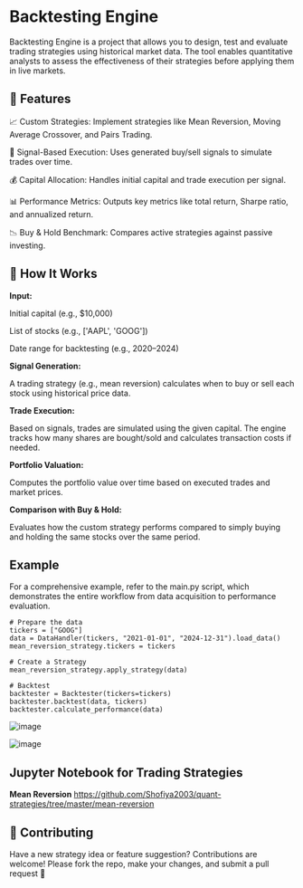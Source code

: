 # Backtesting Engine
Backtesting Engine is a project that allows you to design, test and evaluate trading strategies using historical market data. The tool enables quantitative analysts to assess the effectiveness of their strategies before applying them in live markets. 

## 🚀 Features

📈 Custom Strategies: Implement strategies like Mean Reversion, Moving Average Crossover, and Pairs Trading.

🧠 Signal-Based Execution: Uses generated buy/sell signals to simulate trades over time.

💰 Capital Allocation: Handles initial capital and trade execution per signal.

📊 Performance Metrics: Outputs key metrics like total return, Sharpe ratio, and annualized return.

📉 Buy & Hold Benchmark: Compares active strategies against passive investing.

## 🧩 How It Works

**Input:**

Initial capital (e.g., $10,000)

List of stocks (e.g., ['AAPL', 'GOOG'])

Date range for backtesting (e.g., 2020–2024)

**Signal Generation:**

A trading strategy (e.g., mean reversion) calculates when to buy or sell each stock using historical price data.

**Trade Execution:**

Based on signals, trades are simulated using the given capital. The engine tracks how many shares are bought/sold and calculates transaction costs if needed.

**Portfolio Valuation:**

Computes the portfolio value over time based on executed trades and market prices.

**Comparison with Buy & Hold:**

Evaluates how the custom strategy performs compared to simply buying and holding the same stocks over the same period.

## Example

For a comprehensive example, refer to the main.py script, which demonstrates the entire workflow from data acquisition to performance evaluation.

```
# Prepare the data
tickers = ["GOOG"]
data = DataHandler(tickers, "2021-01-01", "2024-12-31").load_data()
mean_reversion_strategy.tickers = tickers

# Create a Strategy
mean_reversion_strategy.apply_strategy(data)

# Backtest
backtester = Backtester(tickers=tickers)
backtester.backtest(data, tickers)
backtester.calculate_performance(data)
```
![image](https://github.com/user-attachments/assets/cdc3092a-76e9-472c-bf06-62acf63d0b61)


![image](https://github.com/user-attachments/assets/277e8880-b8b9-4694-831e-b518c68a084c)

## Jupyter Notebook for Trading Strategies

**Mean Reversion** https://github.com/Shofiya2003/quant-strategies/tree/master/mean-reversion


## 🤝 Contributing

Have a new strategy idea or feature suggestion? Contributions are welcome!
Please fork the repo, make your changes, and submit a pull request 🚀

